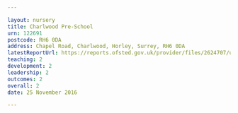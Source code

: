 ```yaml
---

layout: nursery
title: Charlwood Pre-School
urn: 122691
postcode: RH6 0DA
address: Chapel Road, Charlwood, Horley, Surrey, RH6 0DA
latestReportUrl: https://reports.ofsted.gov.uk/provider/files/2624707/urn/122691.pdf
teaching: 2
development: 2
leadership: 2
outcomes: 2
overall: 2
date: 25 November 2016

---
```

